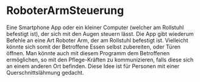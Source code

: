 # RoboterArmSteuerung

Eine Smartphone App oder ein kleiner Computer (welcher am Rollstuhl befestigt ist), der sich mit den Augen steuern lässt. Die App gibt wiederum Befehle an eine Art Roboter Arm, der am Rollstuhl befestigt ist. Vielleicht könnte sich somit der Betroffene Essen selbst zubereiten, oder Türen öffnen. Man könnte auch mit diesem Programm dem Betroffenen ermöglichen, so mit den Pflege-Kräften zu kommunizieren, falls diese sich an einem anderen Ort befinden. Diese Idee ist für Personen mit einer Querschnittslähmung gedacht. 
